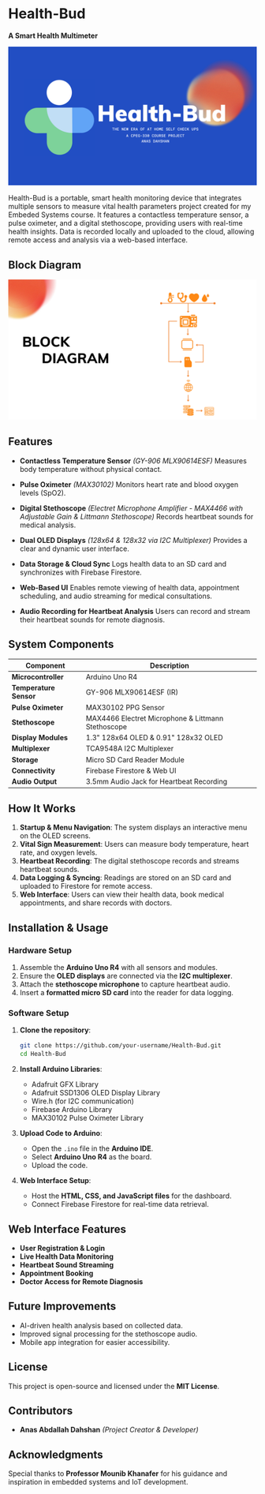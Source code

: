 # Health-Bud

**A Smart Health Multimeter**

![Cover](images/cover.jpg)

Health-Bud is a portable, smart health monitoring device that integrates multiple sensors to measure vital health parameters project created for my Embeded Systems course. It features a contactless temperature sensor, a pulse oximeter, and a digital stethoscope, providing users with real-time health insights. Data is recorded locally and uploaded to the cloud, allowing remote access and analysis via a web-based interface.

## Block Diagram

![Block Diagram](images/blockdiagram.jpg)

## Features

- **Contactless Temperature Sensor** *(GY-906 MLX90614ESF)*  Measures body temperature without physical contact.

- **Pulse Oximeter** *(MAX30102)*  Monitors heart rate and blood oxygen levels (SpO2).

- **Digital Stethoscope** *(Electret Microphone Amplifier - MAX4466 with Adjustable Gain & Littmann Stethoscope)*  Records heartbeat sounds for medical analysis.

- **Dual OLED Displays** *(128x64 & 128x32 via I2C Multiplexer)*  Provides a clear and dynamic user interface.

- **Data Storage & Cloud Sync**  Logs health data to an SD card and synchronizes with Firebase Firestore.

- **Web-Based UI**  Enables remote viewing of health data, appointment scheduling, and audio streaming for medical consultations.

- **Audio Recording for Heartbeat Analysis**  Users can record and stream their heartbeat sounds for remote diagnosis.

## System Components

| Component              | Description                                        |
| ---------------------- | -------------------------------------------------- |
| **Microcontroller**    | Arduino Uno R4                                     |
| **Temperature Sensor** | GY-906 MLX90614ESF (IR)                            |
| **Pulse Oximeter**     | MAX30102 PPG Sensor                                |
| **Stethoscope**        | MAX4466 Electret Microphone & Littmann Stethoscope |
| **Display Modules**    | 1.3" 128x64 OLED & 0.91" 128x32 OLED               |
| **Multiplexer**        | TCA9548A I2C Multiplexer                           |
| **Storage**            | Micro SD Card Reader Module                        |
| **Connectivity**       | Firebase Firestore & Web UI                        |
| **Audio Output**       | 3.5mm Audio Jack for Heartbeat Recording           |

## How It Works

1. **Startup & Menu Navigation**: The system displays an interactive menu on the OLED screens.
2. **Vital Sign Measurement**: Users can measure body temperature, heart rate, and oxygen levels.
3. **Heartbeat Recording**: The digital stethoscope records and streams heartbeat sounds.
4. **Data Logging & Syncing**: Readings are stored on an SD card and uploaded to Firestore for remote access.
5. **Web Interface**: Users can view their health data, book medical appointments, and share records with doctors.

## Installation & Usage

### **Hardware Setup**

1. Assemble the **Arduino Uno R4** with all sensors and modules.
2. Ensure the **OLED displays** are connected via the **I2C multiplexer**.
3. Attach the **stethoscope microphone** to capture heartbeat audio.
4. Insert a **formatted micro SD card** into the reader for data logging.

### **Software Setup**

1. **Clone the repository**:

   ```bash
   git clone https://github.com/your-username/Health-Bud.git
   cd Health-Bud
   ```

2. **Install Arduino Libraries**:

   - Adafruit GFX Library
   - Adafruit SSD1306 OLED Display Library
   - Wire.h (for I2C communication)
   - Firebase Arduino Library
   - MAX30102 Pulse Oximeter Library

3. **Upload Code to Arduino**:

   - Open the `.ino` file in the **Arduino IDE**.
   - Select **Arduino Uno R4** as the board.
   - Upload the code.

4. **Web Interface Setup**:

   - Host the **HTML, CSS, and JavaScript files** for the dashboard.
   - Connect Firebase Firestore for real-time data retrieval.

## Web Interface Features

- **User Registration & Login**
- **Live Health Data Monitoring**
- **Heartbeat Sound Streaming**
- **Appointment Booking**
- **Doctor Access for Remote Diagnosis**

## Future Improvements

- AI-driven health analysis based on collected data.
- Improved signal processing for the stethoscope audio.
- Mobile app integration for easier accessibility.

## License

This project is open-source and licensed under the **MIT License**.

## Contributors

- **Anas Abdallah Dahshan** *(Project Creator & Developer)*

## Acknowledgments

Special thanks to **Professor Mounib Khanafer** for his guidance and inspiration in embedded systems and IoT development.

